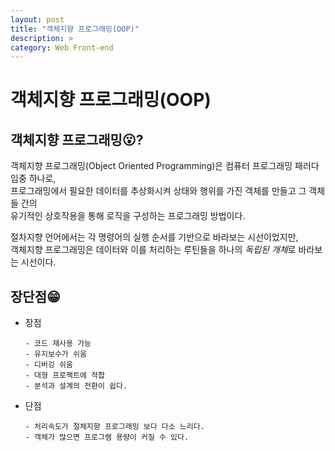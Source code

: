 ```yaml
---
layout: post
title: "객체지향 프로그래밍(OOP)"
description: >
category: Web Front-end
---
```

# 객체지향 프로그래밍(OOP)



## 객체지향 프로그래밍😮?

객체지향 프로그래밍(Object Oriented Programming)은 컴퓨터 프로그래밍 패러다임중 하나로,  
프로그래밍에서 필요한 데이터를 추상화시켜 상태와 행위를 가진 객체를 만들고 그 객체들 간의  
유기적인 상호작용을 통해 로직을 구성하는 프로그래밍 방법이다.  

절차지향 언어에서는 각 명령어의 실행 순서를 기반으로 바라보는 시선이었지만,  
객체지향 프로그래밍은 데이터와 이를 처리하는 루틴들을 하나의 *독립된 개체*로 바라보는 시선이다.



## 장단점😁

- 장점  

  ```
  - 코드 재사용 가능
  - 유지보수가 쉬움
  - 디버깅 쉬움
  - 대형 프로젝트에 적합
  - 분석과 설계의 전환이 쉽다.
  ```

- 단점

  ```
  - 처리속도가 절체지향 프로그래밍 보다 다소 느리다.
  - 객체가 많으면 프로그램 용량이 커질 수 있다.
  - 설계에 많은 시간 투자
  ```



## 특징😃

#### 추상화(Abstraction)

구현하는 객체들이 가진 공통적인 데이터와 기능을 도출해 내는것을 의미한다.

#### 캡슐화**(Encapsulation)**

객체의 상세한 내용을 객체 외부에 은닉화하고, 단순히 메시지 만으로 객체와의 상호작용을 하게 하는 것을 캡슐화라고 한다. *정보 은닉(information hiding)*이라는 표현으로 설명하기도 하는데 추상화와 동일한 개념이다. 

#### 상속(**Inheritance**)

클래스의 속성과 행위를 하위 클래스에 물려주거나 , 상위 클래스에서 물려받는 것을 지칭한다. 재사용으로 인한 코드가 줄어들고, 상위 클래스에서 정의된 속성들을 상속받기 때문에 좀더 범용적으로 사용할 수 있다. 

#### 다형성(**Polymorphism**)

호출하는 객체에 따라 다른 동작을 할 수 있는 능력을 다형성이라고 한다. 실제 내부 구현은 다르더라도 동일한 동작을 하는 함수를 하나의 인터페이스로 호출할 수 있으므로 객체들을 사용하는 코드를 일관되게 유지할 수 있다.  다형성에서 두가지 키워드가 있다.

- 오버라이딩 : 부모클래스의 메서드와 같은 이름, 매개변수를 재정의 하는것
- 오버로딩 : 같은 이름의 함수를 여러개 정의하고, 매개변수의 타입과 개수를 다르게 하여 매개변수에 따라 다르게 호출할 수 있게 하는 것

*Thanks to*

[참고 : AraGrooveit Blog - 객체지향 VS 절차지향](https://hunit.tistory.com/151)

[참고 : 기본기를 쌓는 정아마추어 코딩블로그 - 객체지향 프로그래밍이 뭔가요? ](https://jeong-pro.tistory.com/95)

[참고 :  Richong -  객체지향 특징 4가지](https://richong.tistory.com/122)

[참고: OOP의 특징](http://soen.kr/lecture/ccpp/cpp3/25-1-2.htm)